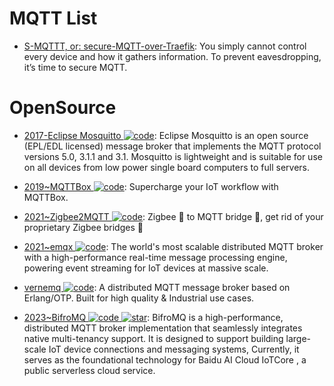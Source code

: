 # MQTT List

- [S-MQTTT, or: secure-MQTT-over-Traefik](https://jurian.slui.mn/posts/smqttt-or-secure-mqtt-over-traefik/): You simply cannot control every device and how it gathers information. To prevent eavesdropping, it’s time to secure MQTT.

# OpenSource

- [2017-Eclipse Mosquitto ![code](https://ng-tech.icu/assets/code.svg)](https://mosquitto.org/): Eclipse Mosquitto is an open source (EPL/EDL licensed) message broker that implements the MQTT protocol versions 5.0, 3.1.1 and 3.1. Mosquitto is lightweight and is suitable for use on all devices from low power single board computers to full servers.

- [2019~MQTTBox ![code](https://ng-tech.icu/assets/code.svg)](http://workswithweb.com/mqttbox.html): Supercharge your IoT workflow with MQTTBox.

- [2021~Zigbee2MQTT ![code](https://ng-tech.icu/assets/code.svg)](https://github.com/Koenkk/zigbee2mqtt): Zigbee 🐝 to MQTT bridge 🌉, get rid of your proprietary Zigbee bridges 🔨

- [2021~emqx ![code](https://ng-tech.icu/assets/code.svg)](https://www.emqx.io/): The world's most scalable distributed MQTT broker with a high-performance real-time message processing engine, powering event streaming for IoT devices at massive scale.

- [vernemq ![code](https://ng-tech.icu/assets/code.svg)](https://github.com/vernemq/vernemq): A distributed MQTT message broker based on Erlang/OTP. Built for high quality & Industrial use cases.

- [2023~BifroMQ ![code](https://ng-tech.icu/assets/code.svg) ![star](https://img.shields.io/github/stars/baidu/bifromq)](https://github.com/baidu/bifromq): BifroMQ is a high-performance, distributed MQTT broker implementation that seamlessly integrates native multi-tenancy support. It is designed to support building large-scale IoT device connections and messaging systems, Currently, it serves as the foundational technology for Baidu AI Cloud IoTCore , a public serverless cloud service.
